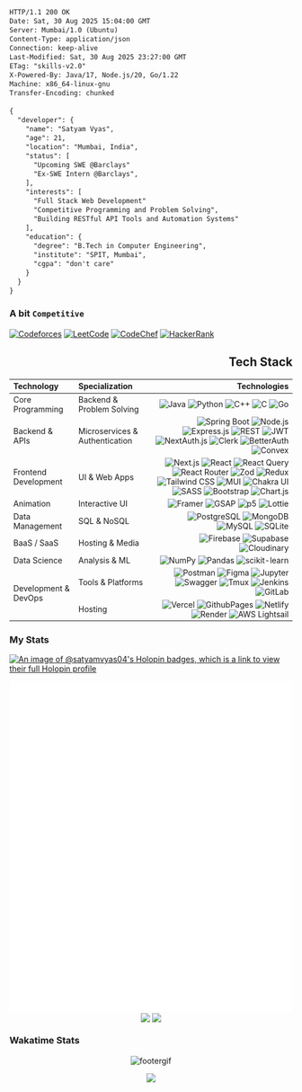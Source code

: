 ```http
HTTP/1.1 200 OK
Date: Sat, 30 Aug 2025 15:04:00 GMT
Server: Mumbai/1.0 (Ubuntu)
Content-Type: application/json
Connection: keep-alive
Last-Modified: Sat, 30 Aug 2025 23:27:00 GMT
ETag: "skills-v2.0"
X-Powered-By: Java/17, Node.js/20, Go/1.22
Machine: x86_64-linux-gnu
Transfer-Encoding: chunked

{
  "developer": {
    "name": "Satyam Vyas",
    "age": 21,
    "location": "Mumbai, India",
    "status": [
      "Upcoming SWE @Barclays"
      "Ex-SWE Intern @Barclays",
    ],
    "interests": [
      "Full Stack Web Development"
      "Competitive Programming and Problem Solving",
      "Building RESTful API Tools and Automation Systems"
    ],
    "education": {
      "degree": "B.Tech in Computer Engineering",
      "institute": "SPIT, Mumbai",
      "cgpa": "don't care"
    }
  }
}
```

<h3 align="left">A bit <code>Competitive</code></h3>
<p align="left">
  <a href="https://codeforces.com/profile/SatyamVyas04" target="blank"><img align="center" src="https://cdn.iconscout.com/icon/free/png-256/free-code-forces-3521352-2944796.png" alt="Codeforces" height="40" /></a>
  <a href="https://www.leetcode.com/user0872ue" target="blank"><img align="center" src="https://upload.wikimedia.org/wikipedia/commons/a/ab/LeetCode_logo_white_no_text.svg" alt="LeetCode" height="40" width="40" /></a>
  <a href="https://www.codechef.com/users/satyam_vyas_04" target="blank"><img align="center" src="https://user-images.githubusercontent.com/112865144/208242156-4db8653b-0464-43ce-a54e-08f701b64b73.png" alt="CodeChef" height="40" width="40" /></a>
  <a href="https://www.hackerrank.com/satyam_vyas_04" target="blank"><img align="center" src="https://cdn4.iconfinder.com/data/icons/logos-and-brands/512/160_Hackerrank_logo_logos-512.png" alt="HackerRank" height="40" width="40" /></a>
</p>

<h2 align="right">Tech Stack</h2>
<table>
  <thead>
    <tr>
      <th align="left">Technology</th>
      <th align="left">Specialization</th>
      <th align="right">Technologies</th>
    </tr>
  </thead>
  <tbody>
    <tr>
      <td>Core Programming</td>
      <td>Backend & Problem Solving</td>
      <td align="right">
        <img src="https://img.shields.io/badge/Java-151b23?style=for-the-badge&logo=openjdk&logoColor=%23ED8B00" alt="Java">
        <img src="https://img.shields.io/badge/Python-151b23?style=for-the-badge&logo=python" alt="Python">
        <img src="https://img.shields.io/badge/C++-151b23.svg?style=for-the-badge&logo=c%2B%2B&logoColor=%2300599C" alt="C++">
        <img src="https://img.shields.io/badge/C-151b23.svg?style=for-the-badge&logo=c" alt="C">
        <img src="https://img.shields.io/badge/Go-151b23?style=for-the-badge&logo=go" alt="Go">
      </td>
    </tr>
    <tr>
      <td>Backend & APIs</td>
      <td>Microservices & Authentication</td>
      <td align="right">
        <img src="https://img.shields.io/badge/SpringBoot-0d1117?style=for-the-badge&logo=springboot" alt="Spring Boot">
        <img src="https://img.shields.io/badge/Node.js-0d1117?style=for-the-badge&logo=node.js" alt="Node.js">
        <img src="https://img.shields.io/badge/Express.js-0d1117.svg?style=for-the-badge&logo=express" alt="Express.js">
        <img src="https://img.shields.io/badge/REST-0d1117?style=for-the-badge&logo=swagger" alt="REST">
        <img src="https://img.shields.io/badge/JWT-0d1117?style=for-the-badge&logo=JSON%20web%20tokens" alt="JWT">
        <img src="https://img.shields.io/badge/NextAuth.js-0d1117?style=for-the-badge&logo=next.js" alt="NextAuth.js">
        <img src="https://img.shields.io/badge/Clerk-0d1117?logo=clerk&style=for-the-badge&logoColor=%23654bf6" alt="Clerk">
        <img src="https://img.shields.io/badge/BetterAuth-0d1117?style=for-the-badge&logo=betterauth&logoColor=white" alt="BetterAuth">
        <img src="https://img.shields.io/badge/Convex-0d1117?style=for-the-badge&logo=convex&logoColor=white" alt="Convex">
      </td>
    </tr>
    <tr>
      <td>Frontend Development</td>
      <td>UI & Web Apps</td>
      <td align="right">
        <img src="https://img.shields.io/badge/Next.js-151b23?style=for-the-badge&logo=nextdotjs" alt="Next.js">
        <img src="https://img.shields.io/badge/React-151b23?style=for-the-badge&logo=react" alt="React">
        <img src="https://img.shields.io/badge/React%20Query-151b23?style=for-the-badge&logo=reactquery&logoColor=FF4154" alt="React Query">
        <img src="https://img.shields.io/badge/React_Router-151b23?style=for-the-badge&logo=react-router" alt="React Router">
        <img src="https://img.shields.io/badge/Zod-151b23?style=for-the-badge&logo=zod&logoColor=3068B7" alt="Zod">
        <img src="https://img.shields.io/badge/Redux-151b23?style=for-the-badge&logo=redux&logoColor=%23593D88" alt="Redux">
        <img src="https://img.shields.io/badge/TailwindCSS-151b23?style=for-the-badge&logo=tailwindcss" alt="Tailwind CSS">
        <img src="https://img.shields.io/badge/MUI-151b23?style=for-the-badge&logo=mui" alt="MUI">
        <img src="https://img.shields.io/badge/chakra-151b23?style=for-the-badge&logo=chakraui" alt="Chakra UI">
        <img src="https://img.shields.io/badge/SASS-151b23?style=for-the-badge&logo=SASS" alt="SASS">
        <img src="https://img.shields.io/badge/bootstrap-151b23?style=for-the-badge&logo=bootstrap" alt="Bootstrap">
        <img src="https://img.shields.io/badge/chart.js-151b23?style=for-the-badge&logo=chart.js" alt="Chart.js">
      </td>
    </tr>
    <tr>
      <td>Animation</td>
      <td>Interactive UI</td>
      <td align="right">
        <img src="https://img.shields.io/badge/Framer-0d1117?style=for-the-badge&logo=framer&logoColor=blue" alt="Framer">
        <img src="https://img.shields.io/badge/GSAP-0d1117?style=for-the-badge&logo=greensock" alt="GSAP">
        <img src="https://img.shields.io/badge/p5.js-0d1117?style=for-the-badge&logo=p5.js&logoColor=ED225D" alt="p5">
        <img src="https://img.shields.io/badge/Lottie-0d1117?style=for-the-badge&logo=lottiefiles&logoColor=00DDB3" alt="Lottie">
      </td>
    </tr>
    <tr>
      <td>Data Management</td>
      <td>SQL & NoSQL</td>
      <td align="right">
        <img src="https://img.shields.io/badge/PostgreSQL-151b23?style=for-the-badge&logo=postgresql" alt="PostgreSQL">
        <img src="https://img.shields.io/badge/MongoDB-151b23?style=for-the-badge&logo=mongodb" alt="MongoDB">
        <img src="https://img.shields.io/badge/MySQL-151b23?style=for-the-badge&logo=mysql" alt="MySQL">
        <img src="https://img.shields.io/badge/SQLite-151b23?style=for-the-badge&logo=sqlite" alt="SQLite">
      </td>
    </tr>
    <tr>
      <td>BaaS / SaaS</td>
      <td>Hosting & Media</td>
      <td align="right">
        <img src="https://img.shields.io/badge/Firebase-0d1117.svg?style=for-the-badge&logo=firebase&logoColor=%23ffca28" alt="Firebase">
        <img src="https://img.shields.io/badge/Supabase-0d1117?style=for-the-badge&logo=supabase" alt="Supabase">
        <img src="https://img.shields.io/badge/Cloudinary-0d1117?style=for-the-badge&logo=cloudinary&logoColor=%233448C5" alt="Cloudinary">
      </td>
    </tr>
    <tr>
      <td>Data Science</td>
      <td>Analysis & ML</td>
      <td align="right">
        <img src="https://img.shields.io/badge/Numpy-151b23?style=for-the-badge&logo=numpy&logoColor=%23777BB4" alt="NumPy">
        <img src="https://img.shields.io/badge/Pandas-151b23?style=for-the-badge&logo=pandas&logoColor=%232C2D72" alt="Pandas">
        <img src="https://img.shields.io/badge/scikit--learn-151b23.svg?style=for-the-badge&logo=scikit-learn" alt="scikit-learn">
      </td>
    </tr>
    <tr>
      <td rowspan="2">Development & DevOps</td>
      <td>Tools & Platforms</td>
      <td align="right">
        <img src="https://img.shields.io/badge/Postman-0d1117?style=for-the-badge&logo=postman" alt="Postman">
        <img src="https://img.shields.io/badge/Figma-%230d1117.svg?style=for-the-badge&logo=figma" alt="Figma">
        <img src="https://img.shields.io/badge/Jupyter-%230d1117.svg?style=for-the-badge&logo=jupyter" alt="Jupyter">
        <img src="https://img.shields.io/badge/Swagger-0d1117?style=for-the-badge&logo=Swagger" alt="Swagger">
        <img src="https://img.shields.io/badge/Tmux-%230d1117.svg?style=for-the-badge&logo=tmux" alt="Tmux">
        <img src="https://img.shields.io/badge/Jenkins-0d1117?style=for-the-badge&logo=jenkins&logoColor=white" alt="Jenkins">
        <img src="https://img.shields.io/badge/GitLab-0d1117?style=for-the-badge&logo=gitlab&logoColor=orange" alt="GitLab">
      </td>
    </tr>
    <tr>
      <td>Hosting</td>
      <td align="right">
        <img src="https://img.shields.io/badge/Vercel-%23151b23.svg?style=for-the-badge&logo=vercel" alt="Vercel">
        <img src="https://img.shields.io/badge/GitHub%20Pages-151b23?style=for-the-badge&logo=github&logoColor=white" alt="GithubPages">
        <img src="https://img.shields.io/badge/Netlify-%23151b23.svg?style=for-the-badge&logo=netlify&logoColor=#00C7B7" alt="Netlify">
        <img src="https://img.shields.io/badge/Render-%23151b23.svg?style=for-the-badge&logo=render&logoColor=ffffff" alt="Render">
        <img src="https://img.shields.io/badge/AWS%20Lightsail-%23151b23.svg?style=for-the-badge&logo=aws" alt="AWS Lightsail">
      </td>
    </tr>
  </tbody>
</table>

### My Stats

[![An image of @satyamvyas04's Holopin badges, which is a link to view their full Holopin profile](https://holopin.me/satyamvyas04)](https://holopin.io/@satyamvyas04)

<p align='center'>
  <img align="center" src="https://raw.githubusercontent.com/SatyamVyas04/README-Stats/master/generated/overview.svg"/>
  <img align="center" src="https://raw.githubusercontent.com/SatyamVyas04/README-Stats/master/generated/languages.svg"/>
  <br />
  <img align="center" src="https://leetcard.jacoblin.cool/user0872ue?theme=wtf&font=Fira+Code&ext=heatmap" height="220"/>
  <img align="center" src="https://codeforces-readme-stats.vercel.app/api/card?username=SatyamVyas04&theme=vue&disable_animations=false&show_icons=true&force_username=true" height="220"/>
</p>

### Wakatime Stats

<!--START_SECTION:waka-->

<!--END_SECTION:waka-->

<p align='center'>
  <img src="https://raw.githubusercontent.com/saadeghi/saadeghi/master/dino.gif" alt="footergif" align=center>
</p>

<p align='center'>
  <img src="https://komarev.com/ghpvc/?username=SatyamVyas04&style=for-the-badge&color=343434"/>
</p>
